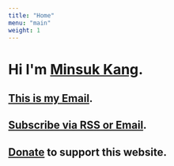 ```yaml
---
title: "Home"
menu: "main"
weight: 1
---
```


# Hi I'm [Minsuk Kang](https://kangminsuk.com/about).

## [This is my Email](https://letterbird.co/kang).  
## [Subscribe via RSS or Email](https://kangminsuk.com/subscribe).  
## [Donate](https://buy.stripe.com/7sIeWh0Crbe67hS4gh) to support this website.